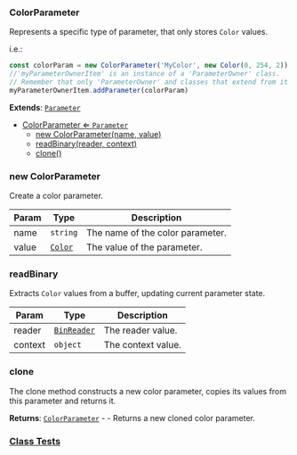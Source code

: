 <a name="ColorParameter"></a>

### ColorParameter 
Represents a specific type of parameter, that only stores `Color` values.

i.e.:
```javascript
const colorParam = new ColorParameter('MyColor', new Color(0, 254, 2))
//'myParameterOwnerItem' is an instance of a 'ParameterOwner' class.
// Remember that only 'ParameterOwner' and classes that extend from it can host 'Parameter' objects.
myParameterOwnerItem.addParameter(colorParam)
```


**Extends**: <code>[Parameter](api/SceneTree\Parameters\Parameter.md)</code>  

* [ColorParameter ⇐ <code>Parameter</code>](#ColorParameter)
    * [new ColorParameter(name, value)](#new-ColorParameter)
    * [readBinary(reader, context)](#readBinary)
    * [clone()](#clone)

<a name="new_ColorParameter_new"></a>

### new ColorParameter
Create a color parameter.


| Param | Type | Description |
| --- | --- | --- |
| name | <code>string</code> | The name of the color parameter. |
| value | <code>[Color](api/Math\Color.md)</code> | The value of the parameter. |

<a name="ColorParameter+readBinary"></a>

### readBinary
Extracts `Color` values from a buffer, updating current parameter state.



| Param | Type | Description |
| --- | --- | --- |
| reader | <code>[BinReader](api/SceneTree\BinReader.md)</code> | The reader value. |
| context | <code>object</code> | The context value. |

<a name="ColorParameter+clone"></a>

### clone
The clone method constructs a new color parameter,
copies its values from this parameter and returns it.


**Returns**: [<code>ColorParameter</code>](#ColorParameter) - - Returns a new cloned color parameter.  


### [Class Tests](api/SceneTree\Parameters/ColorParameter.test)